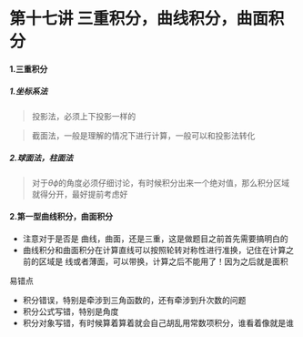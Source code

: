 # 第十七讲 三重积分，曲线积分，曲面积分

#### 1.三重积分

##### 1.坐标系法

> 投影法，必须上下投影一样的

> 截面法，一般是理解的情况下进行计算，一般可以和投影法转化

##### 2.球面法，柱面法

> 对于$\theta \phi$的角度必须仔细讨论，有时候积分出来一个绝对值，那么积分区域就得分开，最好提前考虑好

#### 2.第一型曲线积分，曲面积分

* 注意对于是否是 曲线，曲面，还是三重，这是做题目之前首先需要搞明白的
* 曲线积分和曲面积分在计算直线可以按照轮转对称性进行准换，记住在计算之前的区域是 线或者薄面，可以带换，计算之后不能用了！因为之后就是面积





易错点

* 积分错误，特别是牵涉到三角函数的，还有牵涉到升次数的问题
* 积分公式写错，特别是角度
* 积分对象写错，有时候算着算着就会自己胡乱用常数项积分，谁看着像就是谁